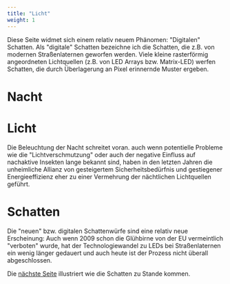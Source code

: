 ```yaml
---
title: "Licht"
weight: 1
---
```


Diese Seite widmet sich einem relativ neuem Phänomen: "Digitalen" Schatten.
Als "digitale" Schatten bezeichne ich die Schatten, die z.B. von modernen Straßenlaternen geworfen werden. Viele kleine rasterförmig angeordneten Lichtquellen (z.B. von LED Arrays bzw. Matrix-LED) werfen Schatten, die durch Überlagerung an Pixel erinnernde Muster ergeben.

# Nacht

# Licht

Die Beleuchtung der Nacht schreitet voran. auch wenn potentielle Probleme wie die "Lichtverschmutzung" oder auch der negative Einfluss auf nachaktive Insekten lange bekannt sind, haben in den letzten Jahren die unheimliche Allianz von gesteigertem Sicherheitsbedürfnis und gestiegener Energieeffizienz eher zu einer Vermehrung der nächtlichen Lichtquellen geführt.

# Schatten

Die "neuen" bzw. digitalen Schattenwürfe sind eine relativ neue Erscheinung: Auch wenn 2009 schon die Glühbirne von der EU vermeintlich "verboten" wurde, hat der Technologiewandel zu LEDs bei Straßenlaternen ein wenig länger gedauert und auch heute ist der Prozess nicht überall abgeschlossen.

Die [nächste Seite](#phenomenon) illustriert wie die Schatten zu Stande kommen.
